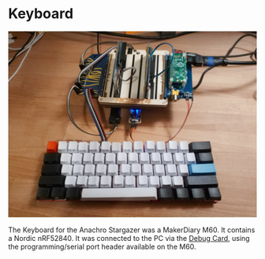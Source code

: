 # Keyboard

![Stargazer Direct View](./../../images/stargazer-full.jpg)

The Keyboard for the Anachro Stargazer was a MakerDiary M60. It contains a Nordic nRF52840. It was connected to the PC via the [Debug Card](./debug-card.md), using the programming/serial port header available on the M60.
